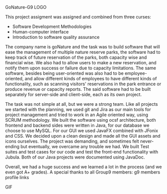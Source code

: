 GoNature-G9
LOGO

This project assigment was assigned and combined from three curses:
-	Software Development Methodologies
-	Human-computer interface
-	Introduction to software quality assurance

The company name is goNature and the task was to build software that will ease the management of multiple nature reserve parks, the software had to keep track of future reservation of the parks, both capacity wise and financial wise. We also had to allow users to make a new reservation, and notify them upon success or failure due to capacity limitations. The same software, besides being user-oriented was also had to be employee-oriented, and allow different kinds of employees to have different kinds of functionality, such as scanning visitors' reservations in the park entrance or produce revenue or capacity reports. The said software had to be built separately for server-side and client-side, each as its own project.

The task was not simple at all, but we were a strong team.
Like all projects we started with the planning, we used git and Jira as our main tools for project management and tried to work in an Agile oriented way, using SCRUM methodology.
We built the software using ocsf architecture, both frontend and backend sides were written in Java, for our database we choose to use MySQL.
For our GUI we used JavaFX combined with JFonix and CSS. We decided upon a clean design and made all the GUI assets and icons ourselves. The project was demanding, and sometimes felt never-ending but eventually, we overcame any trouble we had.
We built Test suites and test cases for our code and test the front-end functionality with Jubula.
Both of our Java projects were documented using JavaDoc.

Overall, we had a huge success and we learned a lot in the process (and we even got A+ grades).
A special thanks to all Group9 members:
g9 members profile links

GIF